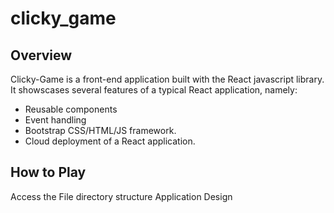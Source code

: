 # clicky_game

## Overview
Clicky-Game is a front-end application built with the React javascript library.  It showscases several features of a typical React application, namely:

 - Reusable components
 - Event handling 
 - Bootstrap CSS/HTML/JS framework.
 - Cloud deployment of a React application. 
 

## How to Play
Access the 
File directory structure
Application Design


<!--stackedit_data:
eyJoaXN0b3J5IjpbMTg1NzQ0MzY2XX0=
-->